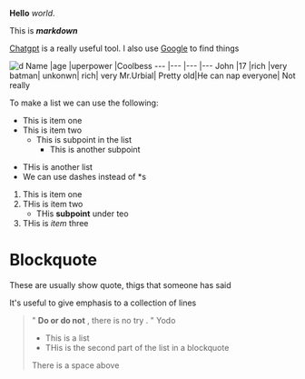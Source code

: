 **Hello** _world_.

This is **_markdown_**

[Chatgpt](https://chat.openai.com/auth/login) is a really useful tool. I also use [Google](https://www.google.com/?client=safari) to find things

![d](https://img.freepik.com/free-photo/beautiful-scenery-emerald-lake-yoho-national-park-british-columbia-canada_181624-6877.jpg?w=740&t=st=1706911459~exp=1706912059~hmac=c1b135b20b2b1295f768ac88873ad42e3006a4f2170020aa09705504184e3588)
Name    |age        |uperpower |Coolbess
---     |---        |---       |---
John    |17               |rich        |very
batman| unkonwn|  rich| very
Mr.Urbial| Pretty old|He can nap everyone| Not really

To make a list we can use the following:
* This is item one
* This is item two
    * This is subpoint in the list
        * This  is another subpoint

- THis is another list
- We can use dashes instead of *s

1. This is item one
2. THis is item two
   - THis **subpoint**  under teo
3. THis is _item_ three

# Blockquote

These are usually show quote, thigs that someone has said

It's useful to give emphasis to a collection of lines

> " **Do or do not** , there is no try . "
> Yodo
> * This is a list
> * THis is the second part of the list in a blockquote
>
> There is a space above 